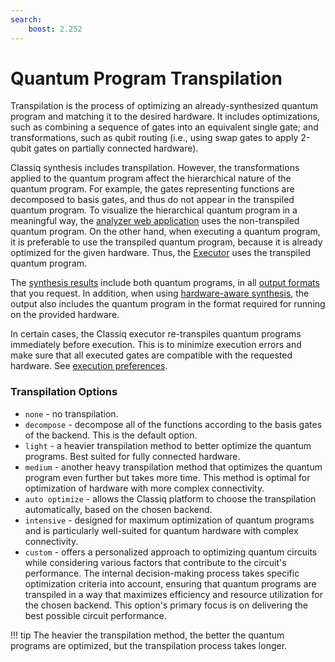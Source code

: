 ```yaml
---
search:
    boost: 2.252
---
```


# Quantum Program Transpilation

Transpilation is the process of optimizing an already-synthesized quantum program and
matching it to the desired hardware. It includes optimizations, such as
combining a sequence of gates into an equivalent single gate; and
transformations, such as qubit routing (i.e., using swap gates to
apply 2-qubit gates on partially connected hardware).

Classiq synthesis includes transpilation. However, the transformations
applied to the quantum program affect the hierarchical nature of the quantum program. For
example, the gates representing functions are decomposed to basis gates, and
thus do not appear in the transpiled quantum program. To visualize the
hierarchical quantum program in a meaningful way, the [analyzer web application](../analysis/visualization-of-quantum-programs.md)
uses the non-transpiled quantum program. On the other hand, when executing a quantum program,
it is preferable to use the transpiled quantum program, because it is already optimized
for the given hardware. Thus, the [Executor](../execution/index.md) uses the
transpiled quantum program.

The [synthesis results](getting-started.md#synthesis-results) include
both quantum programs, in all [output formats](preferences.md#output-formats)
that you request. In addition, when using [hardware-aware synthesis](hardware-aware-synthesis.md),
the output also includes the quantum program in the format required for running on the
provided hardware.

In certain cases, the Classiq executor re-transpiles quantum programs immediately
before execution. This is to minimize execution errors and make sure that
all executed gates are compatible with the requested hardware.
See [execution preferences](../execution/index.md#execution-preferences').

### Transpilation Options

-   `none` - no transpilation.
-   `decompose` - decompose all of the functions according to the basis gates of the backend. This is the default option.
-   `light` - a heavier transpilation method to better optimize the quantum programs. Best suited for fully connected hardware.
-   `medium` - another heavy transpilation method that optimizes the quantum program even further but takes more time.
    This method is optimal for optimization of hardware with more complex connectivity.
-   `auto optimize` - allows the Classiq platform to choose the transpilation automatically, based on the chosen backend.
-   `intensive` - designed for maximum optimization of quantum programs and is particularly well-suited for quantum hardware with complex connectivity.
-   `custom` - offers a personalized approach to optimizing quantum circuits while considering various factors that contribute to the circuit's performance. The internal decision-making process takes specific optimization criteria into account, ensuring that quantum programs are transpiled in a way that maximizes efficiency and resource utilization for the chosen backend. This option's primary focus is on delivering the best possible circuit performance.

<!-- prettier-ignore-start -->
!!! tip
    The heavier the transpilation method, the better the quantum programs are optimized, but the transpilation process takes longer.
<!-- prettier-ignore-end -->
